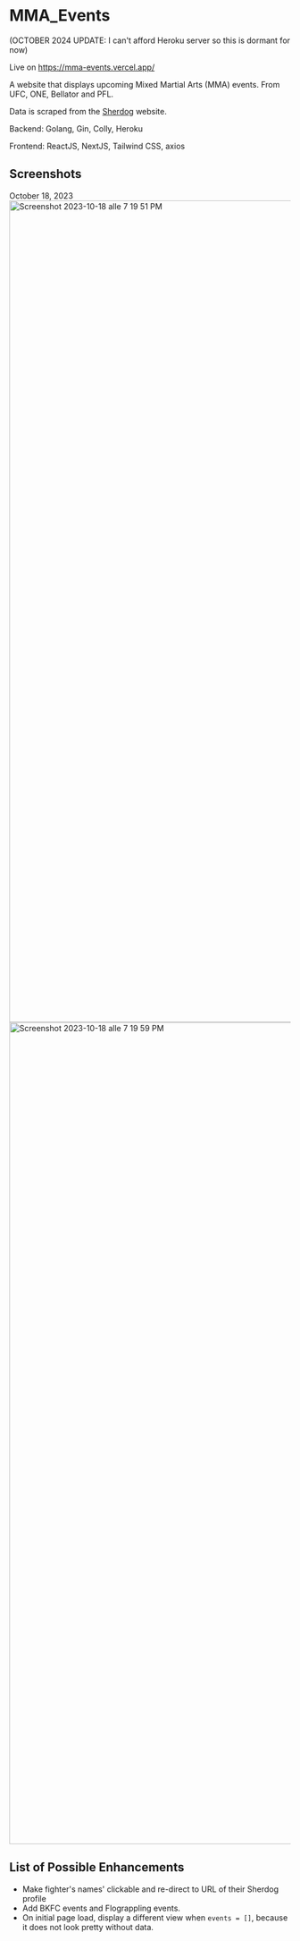 # MMA_Events
(OCTOBER 2024 UPDATE: I can't afford Heroku server so this is dormant for now)

Live on <a href="https://mma-events.vercel.app/">https://mma-events.vercel.app/</a>

A website that displays upcoming Mixed Martial Arts (MMA) events. From UFC, ONE, Bellator and PFL.

Data is scraped from the <a href="https://www.sherdog.com/">Sherdog</a> website.

Backend: Golang, Gin, Colly, Heroku

Frontend: ReactJS, NextJS, Tailwind CSS, axios

## Screenshots
October 18, 2023
<img width="1470" alt="Screenshot 2023-10-18 alle 7 19 51 PM" src="https://github.com/OneCodeMan/MMA_Events/assets/15069287/7067df50-5796-42c4-8db3-0b7149280d83">
<img width="1470" alt="Screenshot 2023-10-18 alle 7 19 59 PM" src="https://github.com/OneCodeMan/MMA_Events/assets/15069287/4671e9a6-12c8-4ea6-9c49-291ce100c073">

## List of Possible Enhancements
- Make fighter's names' clickable and re-direct to URL of their Sherdog profile
- Add BKFC events and Flograppling events.
- On initial page load, display a different view when `events = []`, because it does not look pretty without data.
